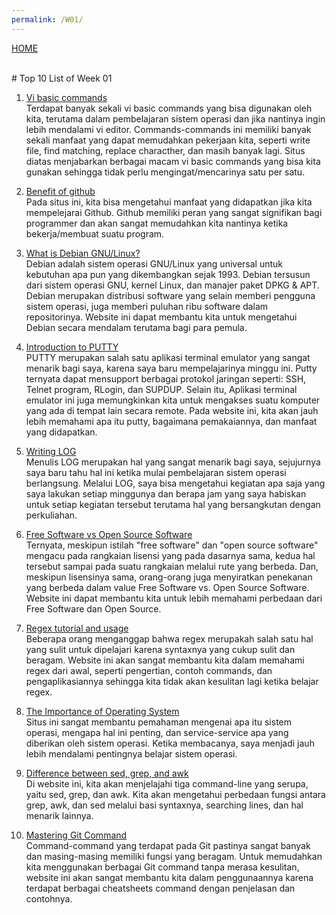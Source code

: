 ```yaml
---
permalink: /W01/
---
```


[HOME](../)

<br>
# Top 10 List of Week 01

1. [Vi basic commands](https://kb.iu.edu/d/afdc)<br>
    Terdapat banyak sekali vi basic commands yang bisa digunakan oleh kita, terutama dalam pembelajaran sistem operasi dan jika nantinya ingin lebih mendalami vi editor. Commands-commands ini memiliki banyak sekali manfaat yang dapat memudahkan pekerjaan kita, seperti write file, find matching, replace characther, dan masih banyak lagi. Situs diatas menjabarkan berbagai macam vi basic commands yang bisa kita gunakan sehingga tidak perlu mengingat/mencarinya satu per satu.

2. [Benefit of github](https://apiumhub.com/tech-blog-barcelona/using-github/)<br>
    Pada situs ini, kita bisa mengetahui manfaat yang didapatkan jika kita mempelejarai Github. Github memiliki peran yang sangat signifikan bagi programmer dan akan sangat memudahkan kita nantinya ketika bekerja/membuat suatu program.

3. [What is Debian GNU/Linux?](https://www.debian.org/releases/jessie/amd64/ch01s03.html.en)<br>
    Debian adalah sistem operasi GNU/Linux yang universal untuk kebutuhan apa pun yang dikembangkan sejak 1993. Debian tersusun dari sistem operasi GNU, kernel Linux, dan manajer paket DPKG & APT. Debian merupakan distribusi software yang selain memberi pengguna sistem operasi, juga memberi puluhan ribu software dalam repositorinya. Website ini dapat membantu kita untuk mengetahui Debian secara mendalam terutama bagi para pemula.

4. [Introduction to PUTTY](https://pandorafms.com/blog/putty/)<br>
    PUTTY merupakan salah satu aplikasi terminal emulator yang sangat menarik bagi saya, karena saya baru mempelajarinya minggu ini. Putty ternyata dapat mensupport berbagai protokol jaringan seperti: SSH, Telnet program, RLogin, dan SUPDUP.  Selain itu, Aplikasi terminal emulator ini juga memungkinkan kita untuk mengakses suatu komputer yang ada di tempat lain secara remote. Pada website ini, kita akan jauh lebih memahami apa itu putty, bagaimana pemakaiannya, dan manfaat yang didapatkan.

5. [Writing LOG](https://github.com/nadifahsn/os211/blob/master/TXT/mylog.txt)<br>
    Menulis LOG merupakan hal yang sangat menarik bagi saya, sejujurnya saya baru tahu hal ini ketika mulai pembelajaran sistem operasi berlangsung. Melalui LOG, saya bisa mengetahui kegiatan apa saja yang saya lakukan setiap minggunya dan berapa jam yang saya habiskan untuk setiap kegiatan tersebut terutama hal yang bersangkutan dengan perkuliahan.

6. [Free Software vs Open Source Software](https://www.geeksforgeeks.org/difference-between-free-software-and-open-source-software/)<br>
    Ternyata, meskipun istilah "free software" dan "open source software" mengacu pada rangkaian lisensi yang pada dasarnya sama, kedua hal tersebut sampai pada suatu rangkaian melalui rute yang berbeda. Dan, meskipun lisensinya sama, orang-orang juga menyiratkan penekanan yang berbeda dalam value Free Software vs. Open Source Software. Website ini dapat membantu kita untuk lebih memahami perbedaan dari Free Software dan Open Source.

7. [Regex tutorial and usage](https://github.com/dwyl/learn-regex)<br>
    Beberapa orang menganggap bahwa regex merupakah salah satu hal yang sulit untuk dipelajari karena syntaxnya yang cukup sulit dan beragam. Website ini akan sangat membantu kita dalam memahami regex dari awal, seperti pengertian, contoh commands, dan pengaplikasiannya sehingga kita tidak akan kesulitan lagi ketika belajar regex.

8. [The Importance of Operating System](https://www.geeksforgeeks.org/functions-of-operating-system/)<br>
    Situs ini sangat membantu pemahaman mengenai apa itu sistem operasi, mengapa hal ini penting, dan service-service apa yang diberikan oleh sistem operasi. Ketika membacanya, saya menjadi jauh lebih mendalami pentingnya belajar sistem operasi.

9. [Difference between sed, grep, and awk](https://www.baeldung.com/linux/grep-sed-awk-differences)<br>
    Di website ini, kita akan menjelajahi tiga command-line yang serupa, yaitu sed, grep, dan awk. Kita akan mengetahui perbedaan fungsi antara grep, awk, dan sed melalui basi syntaxnya, searching lines, dan hal menarik lainnya.

10. [Mastering Git Command](https://www.edureka.co/blog/git-commands-with-example/)<br>
    Command-command yang terdapat pada Git pastinya sangat banyak dan masing-masing memiliki fungsi yang beragam. Untuk memudahkan kita menggunakan berbagai Git command tanpa merasa kesulitan, website ini akan sangat membantu kita dalam penggunaannya karena terdapat berbagai cheatsheets command dengan penjelasan dan contohnya.